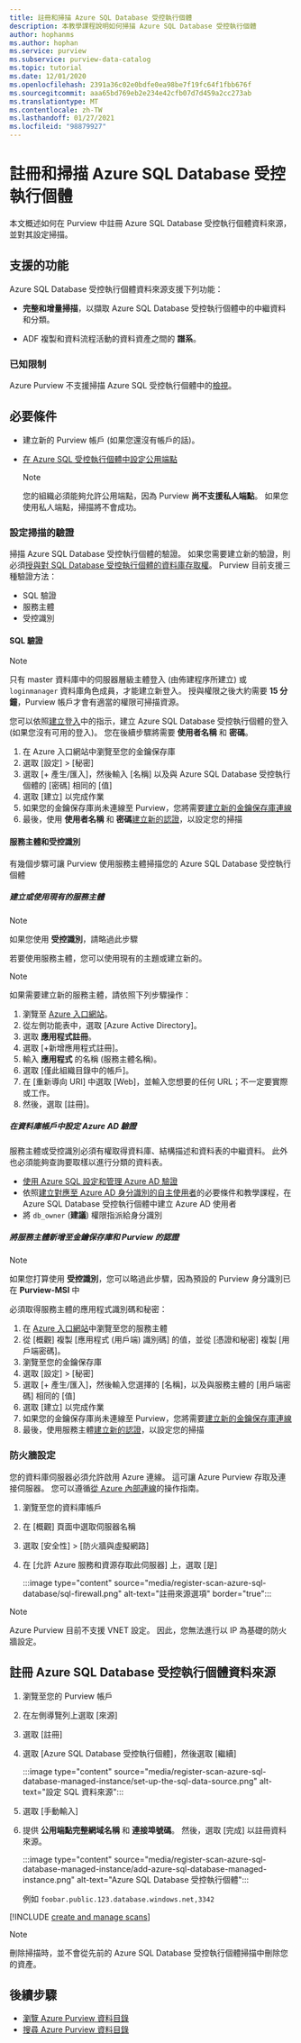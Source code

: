 ```yaml
---
title: 註冊和掃描 Azure SQL Database 受控執行個體
description: 本教學課程說明如何掃描 Azure SQL Database 受控執行個體
author: hophanms
ms.author: hophan
ms.service: purview
ms.subservice: purview-data-catalog
ms.topic: tutorial
ms.date: 12/01/2020
ms.openlocfilehash: 2391a36c02e0bdfe0ea98be7f19fc64f1fbb676f
ms.sourcegitcommit: aaa65bd769eb2e234e42cfb07d7d459a2cc273ab
ms.translationtype: MT
ms.contentlocale: zh-TW
ms.lasthandoff: 01/27/2021
ms.locfileid: "98879927"
---
```

# <a name="register-and-scan-an-azure-sql-database-managed-instance"></a>註冊和掃描 Azure SQL Database 受控執行個體

本文概述如何在 Purview 中註冊 Azure SQL Database 受控執行個體資料來源，並對其設定掃描。

## <a name="supported-capabilities"></a>支援的功能

Azure SQL Database 受控執行個體資料來源支援下列功能：

- **完整和增量掃描**，以擷取 Azure SQL Database 受控執行個體中的中繼資料和分類。

- ADF 複製和資料流程活動的資料資產之間的 **譜系**。

### <a name="known-limitations"></a>已知限制

Azure Purview 不支援掃描 Azure SQL 受控執行個體中的[檢視](/sql/relational-databases/views/views?view=azuresqldb-mi-current&preserve-view=true)。

## <a name="prerequisites"></a>必要條件

- 建立新的 Purview 帳戶 (如果您還沒有帳戶的話)。

- [在 Azure SQL 受控執行個體中設定公用端點](../azure-sql/managed-instance/public-endpoint-configure.md)
    > [!Note]
    > 您的組織必須能夠允許公用端點，因為 Purview **尚不支援私人端點**。 如果您使用私人端點，掃描將不會成功。

### <a name="setting-up-authentication-for-a-scan"></a>設定掃描的驗證

掃描 Azure SQL Database 受控執行個體的驗證。 如果您需要建立新的驗證，則必須[授與對 SQL Database 受控執行個體的資料庫存取權](../azure-sql/database/logins-create-manage.md)。 Purview 目前支援三種驗證方法：

- SQL 驗證
- 服務主體
- 受控識別

#### <a name="sql-authentication"></a>SQL 驗證

> [!Note]
> 只有 master 資料庫中的伺服器層級主體登入 (由佈建程序所建立) 或 `loginmanager` 資料庫角色成員，才能建立新登入。 授與權限之後大約需要 **15 分鐘**，Purview 帳戶才會有適當的權限可掃描資源。

您可以依照[建立登入](/sql/t-sql/statements/create-login-transact-sql?view=azuresqldb-current&preserve-view=true#examples-1)中的指示，建立 Azure SQL Database 受控執行個體的登入 (如果您沒有可用的登入)。 您在後續步驟將需要 **使用者名稱** 和 **密碼**。

1. 在 Azure 入口網站中瀏覽至您的金鑰保存庫
1. 選取 [設定] > [秘密]
1. 選取 [+ 產生/匯入]，然後輸入 [名稱] 以及與 Azure SQL Database 受控執行個體的 [密碼] 相同的 [值]
1. 選取 [建立] 以完成作業
1. 如果您的金鑰保存庫尚未連線至 Purview，您將需要[建立新的金鑰保存庫連線](manage-credentials.md#create-azure-key-vaults-connections-in-your-azure-purview-account)
1. 最後，使用 **使用者名稱** 和 **密碼**[建立新的認證](manage-credentials.md#create-a-new-credential)，以設定您的掃描

#### <a name="service-principal-and-managed-identity"></a>服務主體和受控識別

有幾個步驟可讓 Purview 使用服務主體掃描您的 Azure SQL Database 受控執行個體

##### <a name="create-or-use-an-existing-service-principal"></a>建立或使用現有的服務主體

> [!Note]
> 如果您使用 **受控識別**，請略過此步驟

若要使用服務主體，您可以使用現有的主題或建立新的。 

> [!Note]
> 如果需要建立新的服務主體，請依照下列步驟操作：
> 1. 瀏覽至 [Azure 入口網站](https://portal.azure.com)。
> 1. 從左側功能表中，選取 [Azure Active Directory]。
> 1. 選取 **應用程式註冊**。
> 1. 選取 [+新增應用程式註冊]。
> 1. 輸入 **應用程式** 的名稱 (服務主體名稱)。
> 1. 選取 [僅此組織目錄中的帳戶]。
> 1. 在 [重新導向 URI] 中選取 [Web]，並輸入您想要的任何 URL；不一定要實際或工作。
> 1. 然後，選取 [註冊]。

##### <a name="configure-azure-ad-authentication-in-the-database-account"></a>在資料庫帳戶中設定 Azure AD 驗證

服務主體或受控識別必須有權取得資料庫、結構描述和資料表的中繼資料。 此外也必須能夠查詢要取樣以進行分類的資料表。
- [使用 Azure SQL 設定和管理 Azure AD 驗證](../azure-sql/database/authentication-aad-configure.md)
- 依照[建立對應至 Azure AD 身分識別的自主使用者](../azure-sql/database/authentication-aad-configure.md?tabs=azure-powershell#create-contained-users-mapped-to-azure-ad-identities)的必要條件和教學課程，在 Azure SQL Database 受控執行個體中建立 Azure AD 使用者
- 將 `db_owner` (**建議**) 權限指派給身分識別

##### <a name="add-service-principal-to-key-vault-and-purviews-credential"></a>將服務主體新增至金鑰保存庫和 Purview 的認證

> [!Note]
> 如果您打算使用 **受控識別**，您可以略過此步驟，因為預設的 Purview 身分識別已在 **Purview-MSI** 中

必須取得服務主體的應用程式識別碼和秘密：

1. 在 [Azure 入口網站](https://portal.azure.com)中瀏覽至您的服務主體
1. 從 [概觀] 複製 [應用程式 (用戶端) 識別碼] 的值，並從 [憑證和秘密] 複製 [用戶端密碼]。
1. 瀏覽至您的金鑰保存庫
1. 選取 [設定] > [秘密]
1. 選取 [+ 產生/匯入]，然後輸入您選擇的 [名稱]，以及與服務主體的 [用戶端密碼] 相同的 [值]
1. 選取 [建立] 以完成作業
1. 如果您的金鑰保存庫尚未連線至 Purview，您將需要[建立新的金鑰保存庫連線](manage-credentials.md#create-azure-key-vaults-connections-in-your-azure-purview-account)
1. 最後，使用服務主體[建立新的認證](manage-credentials.md#create-a-new-credential)，以設定您的掃描

### <a name="firewall-settings"></a>防火牆設定

您的資料庫伺服器必須允許啟用 Azure 連線。 這可讓 Azure Purview 存取及連接伺服器。 您可以遵循[從 Azure 內部連線](../azure-sql/database/firewall-configure.md#connections-from-inside-azure)的操作指南。

1. 瀏覽至您的資料庫帳戶
1. 在 [概觀] 頁面中選取伺服器名稱
1. 選取 [安全性] > [防火牆與虛擬網路]
1. 在 [允許 Azure 服務和資源存取此伺服器] 上，選取 [是]

    :::image type="content" source="media/register-scan-azure-sql-database/sql-firewall.png" alt-text="註冊來源選項" border="true":::
    
> [!Note]
> Azure Purview 目前不支援 VNET 設定。 因此，您無法進行以 IP 為基礎的防火牆設定。

## <a name="register-an-azure-sql-database-managed-instance-data-source"></a>註冊 Azure SQL Database 受控執行個體資料來源

1. 瀏覽至您的 Purview 帳戶

1. 在左側導覽列上選取 [來源]

1. 選取 [註冊]

1. 選取 [Azure SQL Database 受控執行個體]，然後選取 [繼續]

    :::image type="content" source="media/register-scan-azure-sql-database-managed-instance/set-up-the-sql-data-source.png" alt-text="設定 SQL 資料來源":::

1. 選取 [手動輸入]

1. 提供 **公用端點完整網域名稱** 和 **連接埠號碼**。 然後，選取 [完成] 以註冊資料來源。

    :::image type="content" source="media/register-scan-azure-sql-database-managed-instance/add-azure-sql-database-managed-instance.png" alt-text="Azure SQL Database 受控執行個體":::

    例如 `foobar.public.123.database.windows.net,3342`

[!INCLUDE [create and manage scans](includes/manage-scans.md)]

> [!NOTE]
> 刪除掃描時，並不會從先前的 Azure SQL Database 受控執行個體掃描中刪除您的資產。

## <a name="next-steps"></a>後續步驟

- [瀏覽 Azure Purview 資料目錄](how-to-browse-catalog.md)
- [搜尋 Azure Purview 資料目錄](how-to-search-catalog.md)